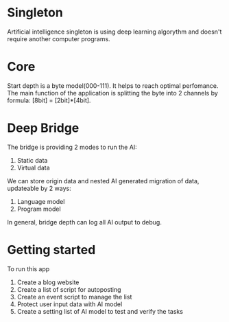 # Singleton
Artificial intelligence singleton is using deep learning algorythm and doesn't require another computer programs.

# Core
Start depth is a byte model(000-111). It helps to reach optimal perfomance. The main function of the application is splitting the byte into 2 channels by formula: [8bit] = [2bit]*[4bit].

# Deep Bridge
The bridge is providing 2 modes to run the AI:
1. Static data
2. Virtual data
   
We can store origin data and nested AI generated migration of data, updateable by 2 ways:
1. Language model
2. Program model

In general, bridge depth can log all AI output to debug.

# Getting started
To run this app
1. Create a blog website
2. Create a list of script for autoposting 
3. Create an event script to manage the list
4. Protect user input data with AI model 
5. Create a setting list of AI model to test and verify the tasks
